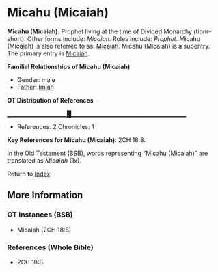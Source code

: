 # Micahu (Micaiah)
**Micahu (Micaiah)**. 
Prophet living at the time of Divided Monarchy (tipnr-short). 
Other forms include: 
*Micaiah*. 
Roles include: 
_Prophet_. 
Micahu (Micaiah) is also referred to as: 
[Micaiah](Micaiah.5.md). 
Micahu (Micaiah) is a subentry. The primary entry is 
[Micaiah](Micaiah.5.md). 




**Familial Relationships of Micahu (Micaiah)**


* Gender: male
* Father: [Imlah](Imlah.md)


**OT Distribution of References**

▁▁▁▁▁▁▁▁▁▁▁▁▁█▁▁▁▁▁▁▁▁▁▁▁▁▁▁▁▁▁▁▁▁▁▁▁▁▁
* References: 2 Chronicles: 1



**Key References for Micahu (Micaiah)**: 
2CH 18:8. 


In the Old Testament (BSB), words representing “Micahu (Micaiah)” are translated as 
*Micaiah* (1x). 




Return to [Index](00-Index.md)

## More Information

### OT Instances (BSB)

* Micaiah (2CH 18:8)



### References (Whole Bible)

* 2CH 18:8



